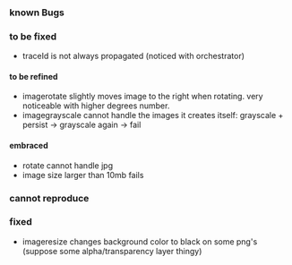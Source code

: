 ### known Bugs

### to be fixed
* traceId is not always propagated (noticed with orchestrator)

#### to be refined
* imagerotate slightly moves image to the right when rotating. very noticeable with higher degrees number.
* imagegrayscale cannot handle the images it creates itself: grayscale + persist -> grayscale again -> fail

#### embraced

* rotate cannot handle jpg
* image size larger than 10mb fails

### cannot reproduce

### fixed
* imageresize changes background color to black on some png's (suppose some alpha/transparency layer thingy)
